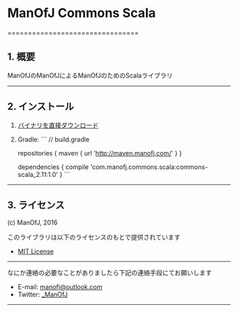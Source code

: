 # ManOfJ Commons Scala


================================
## 1. 概要

ManOfJのManOfJによるManOfJのためのScalaライブラリ


--------------------------------
## 2. インストール

  1. [バイナリを直接ダウンロード](http://maven.manofj.com/com/manofj/commons/scala/commons-scala_2.11/1.0/commons-scala_2.11-1.0.jar)
  2. Gradle:
    ```
      // build.gradle

      repositories {
        maven { url 'http://maven.manofj.com/' }
      }

      dependencies {
        compile 'com.manofj.commons.scala:commons-scala_2.11:1.0'
      }
    ```


--------------------------------
## 3. ライセンス

(c) ManOfJ, 2016

このライブラリは以下のライセンスのもとで提供されています
  - [MIT License](https://opensource.org/licenses/mit-license.php)


********************************

なにか連絡の必要なことがありましたら下記の連絡手段にてお願いします
  - E-mail: <manofj@outlook.com>
  - Twitter: [_ManOfJ](https://twitter.com/_ManOfJ)

********************************
